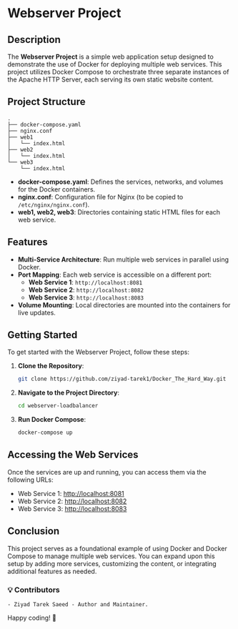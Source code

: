 # Webserver Project

## Description

The **Webserver Project** is a simple web application setup designed to demonstrate the use of Docker for deploying multiple web services. This project utilizes Docker Compose to orchestrate three separate instances of the Apache HTTP Server, each serving its own static website content.

## Project Structure

```plaintext
.
├── docker-compose.yaml
├── nginx.conf
├── web1
│   └── index.html
├── web2
│   └── index.html
└── web3
    └── index.html
```

- **docker-compose.yaml**: Defines the services, networks, and volumes for the Docker containers.
- **nginx.conf**: Configuration file for Nginx (to be copied to `/etc/nginx/nginx.conf`).
- **web1, web2, web3**: Directories containing static HTML files for each web service.

## Features

- **Multi-Service Architecture**: Run multiple web services in parallel using Docker.
- **Port Mapping**: Each web service is accessible on a different port:
  - **Web Service 1**: `http://localhost:8081`
  - **Web Service 2**: `http://localhost:8082`
  - **Web Service 3**: `http://localhost:8083`
- **Volume Mounting**: Local directories are mounted into the containers for live updates.

## Getting Started

To get started with the Webserver Project, follow these steps:

1. **Clone the Repository**:
   ```bash
   git clone https://github.com/ziyad-tarek1/Docker_The_Hard_Way.git
   ```

2. **Navigate to the Project Directory**:
   ```bash
   cd webserver-loadbalancer
   ```

3. **Run Docker Compose**:
   ```bash
   docker-compose up
   ```

## Accessing the Web Services

Once the services are up and running, you can access them via the following URLs:

- Web Service 1: [http://localhost:8081](http://localhost:8081)
- Web Service 2: [http://localhost:8082](http://localhost:8082)
- Web Service 3: [http://localhost:8083](http://localhost:8083)

## Conclusion

This project serves as a foundational example of using Docker and Docker Compose to manage multiple web services. You can expand upon this setup by adding more services, customizing the content, or integrating additional features as needed.


### 💡 Contributors
    - Ziyad Tarek Saeed - Author and Maintainer.

Happy coding! 🚀

